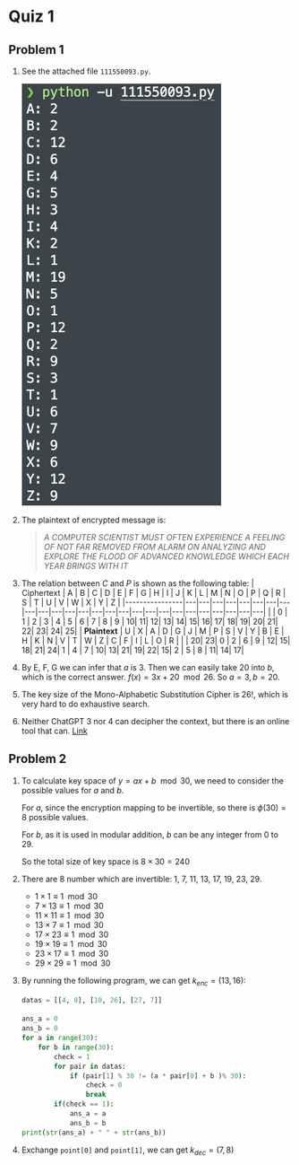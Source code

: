 # Quiz 1

## Problem 1
1. See the attached file `111550093.py`.
    
    ![image](https://github.com/ChuEating1005/Cryptography-Engineering/blob/master/HW%201/result.png)
2. The plaintext of encrypted message is:
    > *A COMPUTER SCIENTIST MUST OFTEN EXPERIENCE A FEELING OF NOT FAR REMOVED FROM ALARM ON ANALYZING AND EXPLORE THE FLOOD OF ADVANCED KNOWLEDGE WHICH EACH YEAR BRINGS WITH IT* 
    
3. The relation between $C$ and $P$ is shown as the following table:
    | Ciphertext     | A | B | C | D | E | F | G | H | I | J | K | L | M | N | O | P | Q | R | S | T | U | V | W | X | Y | Z |
    |----------------|---|---|---|---|---|---|---|---|---|---|---|---|---|---|---|---|---|---|---|---|---|---|---|---|---|---|
    |                | 0 | 1 | 2 | 3 | 4 | 5 | 6 | 7 | 8 | 9 | 10| 11| 12| 13| 14| 15| 16| 17| 18| 19| 20| 21| 22| 23| 24| 25|
    | **Plaintext**  | U | X | A | D | G | J | M | P | S | V | Y | B | E | H | K | N | V | T | W | Z | C | F | I | L | O | R |
    |                | 20| 23| 0 | 2 | 6 | 9 | 12| 15| 18| 21| 24| 1 | 4 | 7 | 10| 13| 21| 19| 22| 15| 2 | 5 | 8 | 11| 14| 17|  

4. By E, F, G we can infer that $a$ is 3. Then we can easily take 20 into $b$, which is the correct answer. $f(x)=3x+20\mod{26}$. So $a=3, b=20.$
5. The key size of the Mono-Alphabetic Substitution Cipher is $26!$, which is very hard to do exhaustive search.

6. Neither ChatGPT 3 nor 4 can decipher the context, but there is an online tool that can. [Link](https://quipqiup.com/)

## Problem 2
1. To calculate key space of $y=ax+b\mod{30}$, we need to consider the possible values for $a$ and $b$.  
    
    For $a$, since the encryption mapping to be invertible, so there is $\phi{(30)}=8$ possible values.
    
    For $b$, as it is used in modular addition, $b$ can be any integer from 0 to 29.
    
    So the total size of key space is $8\times 30 = 240$
    
2. There are 8 number which are invertible: 1, 7, 11, 13, 17, 19, 23, 29.

    - $1 \times 1\equiv 1 \mod{30}$
    - $7 \times 13\equiv 1 \mod{30}$
    - $11 \times 11\equiv 1 \mod{30}$
    - $13 \times 7\equiv 1 \mod{30}$
    - $17 \times 23\equiv 1 \mod{30}$
    - $19 \times 19\equiv 1 \mod{30}$
    - $23 \times 17\equiv 1 \mod{30}$
    - $29 \times 29\equiv 1 \mod{30}$

3. By running the following program, we can get $k_{enc}=(13,16)$:
    ```python
    datas = [[4, 8], [10, 26], [27, 7]]

    ans_a = 0
    ans_b = 0
    for a in range(30):
        for b in range(30):
            check = 1
            for pair in datas:
                if (pair[1] % 30 != (a * pair[0] + b )% 30):
                    check = 0
                    break
            if(check == 1):
                ans_a = a
                ans_b = b
    print(str(ans_a) + " " + str(ans_b))
    ```
5. Exchange `point[0]` and `point[1]`, we can get $k_{dec}=(7,8)$

